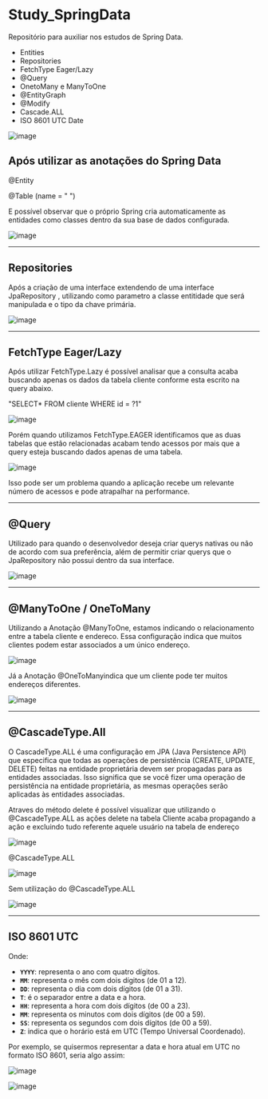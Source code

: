 # Study_SpringData
Repositório para auxiliar nos estudos de Spring Data.

-  Entities
-  Repositories
-  FetchType Eager/Lazy
-  @Query
-  OnetoMany e ManyToOne
-  @EntityGraph
-  @Modify
-  Cascade.ALL
-  ISO 8601 UTC Date

![image](https://github.com/Viniciusalves16/Study_SpringData/assets/103587422/c3e12a51-6279-46e8-9737-c93b171bdae8)

Após utilizar as anotações do Spring Data 
-----------------------------------------
@Entity

@Table (name = " ")

E possível observar que o próprio Spring cria automaticamente as entidades como classes dentro da sua base de dados configurada.

![image](https://github.com/Viniciusalves16/Study_SpringData/assets/103587422/85e28f96-3e0f-456f-8400-e162f675bad7)

-------------
Repositories 
--------------
Após a criação de uma interface extendendo de uma interface JpaRepository , utilizando como parametro a classe entitidade que será manipulada e o tipo da chave primária.

![image](https://github.com/Viniciusalves16/Study_SpringData/assets/103587422/834674ed-beaa-4dd9-af21-786d4f9ba9ad)

--------------------
FetchType Eager/Lazy
---------------------
Após utilizar FetchType.Lazy é possível analisar que a consulta acaba buscando apenas os dados da tabela cliente conforme esta escrito na query abaixo.

"SELECT* FROM cliente WHERE id = ?1"

![image](https://github.com/Viniciusalves16/Study_SpringData/assets/103587422/41fa5253-88e3-4ba6-9a0d-16964373c64f)

Porém quando utilizamos FetchType.EAGER identificamos que as duas tabelas que estão relacionadas acabam tendo acessos por mais que a query esteja buscando dados apenas de uma tabela.

![image](https://github.com/Viniciusalves16/Study_SpringData/assets/103587422/15265a4f-e3cd-43b6-b9a6-4dc2657301df)

Isso pode ser um problema quando a aplicação recebe um relevante número de acessos e pode atrapalhar na performance.

--------------------
@Query
---------------------
Utilizado para quando o desenvolvedor deseja criar querys nativas ou não de acordo com sua preferência, além de permitir criar querys que o JpaRepository não possui dentro da sua interface.

![image](https://github.com/Viniciusalves16/Study_SpringData/assets/103587422/ae4b81ca-d36e-4b23-b8dc-2d949689fe56)

--------------------
@ManyToOne / OneToMany
---------------------
Utilizando a Anotação @ManyToOne, estamos indicando o relacionamento entre a tabela cliente e endereco. Essa configuração indica que muitos clientes podem estar associados a um único endereço.

![image](https://github.com/Viniciusalves16/Study_SpringData/assets/103587422/73793e3d-2b9e-43ac-b569-adb8dbada339)


Já a Anotação @OneToManyindica que um cliente pode ter muitos endereços diferentes. 

![image](https://github.com/Viniciusalves16/Study_SpringData/assets/103587422/04c75d73-52f2-4426-a231-8c46d7a0d75b)

---------------------
@CascadeType.All
---------------------

O CascadeType.ALL é uma configuração em JPA (Java Persistence API) que especifica que todas as operações de persistência (CREATE, UPDATE, DELETE) feitas na entidade proprietária devem ser propagadas para as entidades associadas. Isso significa que se você fizer uma operação de persistência na entidade proprietária, as mesmas operações serão aplicadas às entidades associadas.

Atraves do método delete é possível visualizar que utilizando o @CascadeType.ALL  as ações delete na tabela Cliente acaba propagando a ação e excluindo tudo referente aquele usuário na tabela de endereço

![image](https://github.com/Viniciusalves16/Study_SpringData/assets/103587422/ae633923-8812-4ae7-aaef-8d3d118941eb)



@CascadeType.ALL

![image](https://github.com/Viniciusalves16/Study_SpringData/assets/103587422/56309f8e-d5ed-4ef5-82ec-3e93979c1f2f)

Sem utilização do @CascadeType.ALL

![image](https://github.com/Viniciusalves16/Study_SpringData/assets/103587422/2d1fe8a0-9144-4fb8-a7e0-b47457a85136)


---------------------
ISO 8601 UTC 
---------------------

Onde:

- **`YYYY`**: representa o ano com quatro dígitos.
- **`MM`**: representa o mês com dois dígitos (de 01 a 12).
- **`DD`**: representa o dia com dois dígitos (de 01 a 31).
- **`T`**: é o separador entre a data e a hora.
- **`HH`**: representa a hora com dois dígitos (de 00 a 23).
- **`MM`**: representa os minutos com dois dígitos (de 00 a 59).
- **`SS`**: representa os segundos com dois dígitos (de 00 a 59).
- **`Z`**: indica que o horário está em UTC (Tempo Universal Coordenado).

Por exemplo, se quisermos representar a data e hora atual em UTC no formato ISO 8601, seria algo assim:


![image](https://github.com/Viniciusalves16/Study_SpringData/assets/103587422/998d16a9-c672-48dd-8e84-436d2496a795)




![image](https://github.com/Viniciusalves16/Study_SpringData/assets/103587422/e5e9b1fe-67e2-41c9-83bb-320ccb83f4a0)





